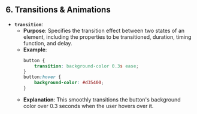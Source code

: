 ## 6. Transitions & Animations

- **`transition`**:
  - **Purpose**: Specifies the transition effect between two states of an element, including the properties to be transitioned, duration, timing function, and delay.
  - **Example**:
    ```css
    button {
        transition: background-color 0.3s ease;
    }
    button:hover {
        background-color: #d35400;
    }
    ```
  - **Explanation**: This smoothly transitions the button's background color over 0.3 seconds when the user hovers over it.